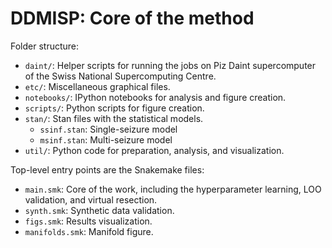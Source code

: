 
# DDMISP: Core of the method

Folder structure:

- `daint/`: Helper scripts for running the jobs on Piz Daint supercomputer of the Swiss National Supercomputing Centre.
- `etc/`: Miscellaneous graphical files.
- `notebooks/`: IPython notebooks for analysis and figure creation.
- `scripts/`: Python scripts for figure creation.
- `stan/`: Stan files with the statistical models.
    - `ssinf.stan`: Single-seizure model
    - `msinf.stan`: Multi-seizure model
- `util/`: Python code for preparation, analysis, and visualization.


Top-level entry points are the Snakemake files:

- `main.smk`: Core of the work, including the hyperparameter learning, LOO validation, and virtual resection.
- `synth.smk`: Synthetic data validation. 
- `figs.smk`: Results visualization.
- `manifolds.smk`: Manifold figure.
